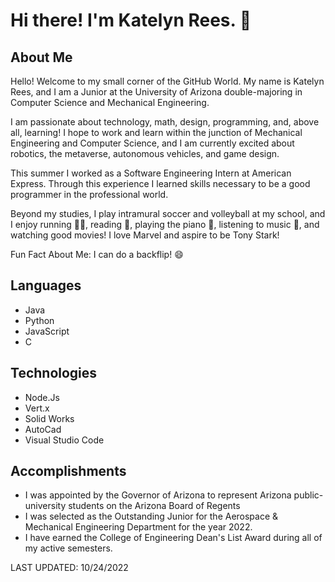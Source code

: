# Hi there! I'm Katelyn Rees. 👋

## About Me
Hello! Welcome to my small corner of the GitHub World. My name is Katelyn Rees, and I am a Junior at the University of Arizona double-majoring in Computer Science and Mechanical Engineering.

I am passionate about technology, math, design, programming, and, above all, learning! I hope to work and learn within the junction of Mechanical Engineering and Computer Science, and I am currently excited about robotics, the metaverse, autonomous vehicles, and game design.

This summer I worked as a Software Engineering Intern at American Express. Through this experience I learned skills necessary to be a good programmer in the professional world.

Beyond my studies, I play intramural soccer and volleyball at my school, and I enjoy running 🏃‍♀️, reading 📖, playing the piano 🎹, listening to music 🎵, and watching good movies! I love Marvel and aspire to be Tony Stark!

Fun Fact About Me: I can do a backflip! 😄

## Languages
* Java
* Python
* JavaScript
* C

## Technologies
* Node.Js
* Vert.x
* Solid Works
* AutoCad
* Visual Studio Code

## Accomplishments
* I was appointed by the Governor of Arizona to represent Arizona public-university students on the Arizona Board of Regents
* I was selected as the Outstanding Junior for the Aerospace & Mechanical Engineering Department for the year 2022.
* I have earned the College of Engineering Dean's List Award during all of my active semesters.

LAST UPDATED: 10/24/2022

<!--
**krodders/krodders** is a ✨ _special_ ✨ repository because its `README.md` (this file) appears on your GitHub profile.

Here are some ideas to get you started:

- 🔭 I’m currently working on ...
- 🌱 I’m currently learning ...
- 👯 I’m looking to collaborate on ...
- 🤔 I’m looking for help with ...
- 💬 Ask me about ...
- 📫 How to reach me: ...
- 😄 Pronouns: ...
- ⚡ Fun fact: ...
-->
